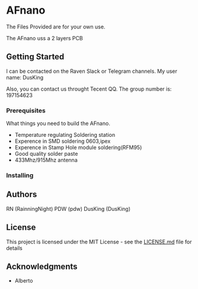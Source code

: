 # AFnano

The Files Provided are for your own use.

The AFnano uss a 2 layers PCB

## Getting Started

I can be contacted on the Raven Slack or Telegram channels.
My user name: DusKing

Also, you can contact us throught Tecent QQ.
The group number is: 197154623

### Prerequisites

What things you need to build the AFnano.

*  Temperature regulating Soldering station
*  Experence in SMD soldering 0603,ipex
*  Experence in Stamp Hole module soldering(RFM95)
*  Good quality solder paste
*  433Mhz/915Mhz antenna

### Installing

## Authors

RN      (RainningNight)
PDW     (pdw)
DusKing (DusKing)

## License

This project is licensed under the MIT License - see the [LICENSE.md](LICENSE.md) file for details

## Acknowledgments

* Alberto
